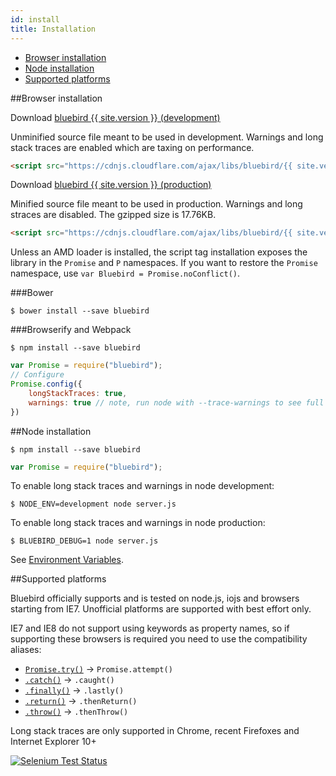 ```yaml
---
id: install
title: Installation
---
```


- [Browser installation](#browser-installation)
- [Node installation](#node-installation)
- [Supported platforms](#supported-platforms)

##Browser installation

Download <a href="https://cdnjs.cloudflare.com/ajax/libs/bluebird/{{ site.version }}/bluebird.js">bluebird {{ site.version }} (development)</a>

Unminified source file meant to be used in development. Warnings and long stack traces are enabled which are taxing on performance.

```html
<script src="https://cdnjs.cloudflare.com/ajax/libs/bluebird/{{ site.version }}/bluebird.js"></script>
```

Download <a href="https://cdnjs.cloudflare.com/ajax/libs/bluebird/{{ site.version }}/bluebird.min.js">bluebird {{ site.version }} (production)</a>

Minified source file meant to be used in production. Warnings and long straces are disabled. The gzipped size is 17.76KB.

```html
<script src="https://cdnjs.cloudflare.com/ajax/libs/bluebird/{{ site.version }}/bluebird.min.js"></script>
```

Unless an AMD loader is installed, the script tag installation exposes the library in the `Promise` and `P` namespaces. If you want to restore the `Promise` namespace, use `var Bluebird = Promise.noConflict()`.

###Bower

```
$ bower install --save bluebird
```

###Browserify and Webpack

```
$ npm install --save bluebird
```

```js
var Promise = require("bluebird");
// Configure
Promise.config({
    longStackTraces: true,
    warnings: true // note, run node with --trace-warnings to see full stack traces for warnings
})
```

##Node installation

```
$ npm install --save bluebird
```

```js
var Promise = require("bluebird");
```

To enable long stack traces and warnings in node development:

```
$ NODE_ENV=development node server.js
```

To enable long stack traces and warnings in node production:

```
$ BLUEBIRD_DEBUG=1 node server.js
```

See [Environment Variables](.).

##Supported platforms

Bluebird officially supports and is tested on node.js, iojs and browsers starting from IE7. Unofficial platforms are supported with best effort only.

IE7 and IE8 do not support using keywords as property names, so if supporting these browsers is required you need to use the compatibility aliases:


- [`Promise.try()`](.) -> `Promise.attempt()`
- [`.catch()`](.) -> `.caught()`
- [`.finally()`](.) -> `.lastly()`
- [`.return()`](.) -> `.thenReturn()`
- [`.throw()`](.) -> `.thenThrow()`

Long stack traces are only supported in Chrome, recent Firefoxes and Internet Explorer 10+

[![Selenium Test Status](https://saucelabs.com/browser-matrix/petka_antonov.svg)](https://saucelabs.com/u/petka_antonov)
